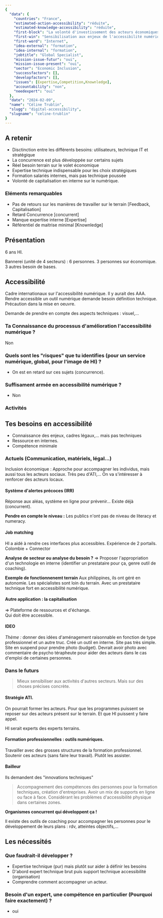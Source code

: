 ```yaml
---
{
  "data": {
    "countries": "France",
    "estimated-action-accessibility": "réduite",
    "estimated-knowledge-accessibility": "réduite",
    "first-block": "La volonté d'investissement des acteurs économiques",
    "first-win": "Sensibilisation aux enjeux de l'accessibilité numérique et du marché potentiel que représentent les personnes handicapées",
    "first-word": "Internet",
    "idea-external": "formation",
    "idea-internal": "formation",
    "jobtitle": "Global Specialist",
    "mission-issue-futur": "oui",
    "mission-issue-present": "oui",
    "sector": "Economic Inclusion",
    "successfactors": [],
    "developfactors": [],
    "issues": [Expertise,Competition,Knownledge],
    "accountability": "non",
    "needexpert": "oui"
  },
  "date": "2024-02-09",
  "name": "Céline Trublin",
  "slugg": "digital-accessibility",
  "slugname": "celine-trublin"
}
---
```


## A retenir
 
  - Disctinction entre les différents besoins: utilisateurs, technique IT et stratégique
  - La concurrence est plus développée sur certains sujets
  - Réel besoin terrain sur le volet économique
  - Expertise technique indispensable pour les choix stratégiques
  - Formation salariés internes, mais pas technique poussée
  - Volonté de capitalisation en interne sur le numérique.

### Eléments remarquables
 
 - Pas de retours sur les manières de travailler sur le terrain [Feedback, Capitalisation]
 - Retard Concurrence [concurrent]
 - Manque expertise interne [Expertise]
 - Référentiel de maitrise minimal [Knownledge]
 
## Présentation

6 ans HI. 

Bannerei (unité de 4 secteurs) : 6 personnes. 3 personnes sur économique. 3 autres besoin de bases.

## Accessibilité

Cadre internationaux sur l'accessibilité numérique. Il y aurait des AAA. 
Rendre accessible un outil numérique demande besoin définition technique.
Précaution dans la mise en oeuvre. 

Demande de prendre en compte des aspects techniques : visuel,... 

### Ta Connaissance du processus d'amélioration l'accessibilité numérique ?

Non

### Quels sont les "risques" que tu identifies (pour un service numérique, global, pour l'image de HI) ?

 -  On est en retard sur ces sujets (concurrence).

### Suffisament armée en accessibilité numérique ?

 - Non

### Activités


## Tes besoins en accessibilité

 - Connaissance des enjeux, cadres légaux,... mais pas techniques
 - Ressource en internes.
 - Compétence minimale

### Actuels (Communication, matériels, légal...)

Inclusion économique : Approche pour accompagner les individus, mais aussi tous les acteurs sociaux.
Très peu d'ATI,... On va s'intéresser à renforcer des acteurs locaux.

#### Système d'alertes précoces (IRR)
Réponse aux aléas, système en ligne pour prévenir... 
Existe déjà (concurrent).

**Pendre en compte le niveau :** Les publics n'ont pas de niveau de literacy et numeracy.

#### Job matching
HI a aidé à rendre ces interfaces plus accessibles. Expérience de 2 portails. Colombie + Connector


**Analyse de secteur ou analyse du besoin ?**
=> Proposer l'appropriation d'un technologie en interne (identifier un prestataire pour ça, genre outil de coaching).

**Exemple de fonctionnenemt terrain**
Aux philippines, ils ont géré en autonomie. Les spécialistes sont loin du terrain.
Avec un prestataire technique fort en accessibilité numérique.

#### Autre application : la capitalisation 
=> Plateforme de ressources et d'échange.  
Qui doit être accessible.

#### IDEO 
*Thème :* donner des idées d'aménagement raisonnable en fonction de type professionnel et un autre truc.
Créé un outil en interne. 
Site pas très simple. Site en suspend pour prendre photo (budget).
Devrait avoir photo avec commentaire de psycho térapheute pour aider des acteurs dans le cas d'emploi de certaines personnes.

### Dans le futurs

> Mieux sensibiliser aux activités d'autres secteurs. Mais sur des choses précises concrète.

#### Stratégie ATI.
On pourrait former les acteurs. Pour que les programmes puissent se reposer sur des acteurs présent sur le terrain.
Et que HI puissent y faire appel.

HI serait experts des experts terrains.

#### Formation professionnelles : outils numériques.  
Travailler avec des grosses structures de la formation professionnel. Soutenir ces acteurs (sans faire leur travail). Plutôt les assister.

#### Bailleur 

Ils demandent des "innovations techniques"

> Accompagnement des compétences des personnes pour la formation techniques, création d'entreprises. Avoir un mix de supports en ligne ou face à face. Considérant les problèmes d'accessibilité physique dans certaines zones.

**Organismes concurrent qui développent ça !**

Il existe des outils de coaching pour accompagner les personnes pour le développement de leurs plans : rdv, atteintes objectifs,...

## Les nécessités

### Que faudrait-il développer ?
 
 - Expertise technique (pur) mais plutôt sur aider à définir les besoins
 - D'abord expert technique brut puis support technique accessibilité (organisation)
 - Comprendre comment accompagner un acteur.

### Besoin d'un expert, une compétence en particulier (Pourquoi faire exactement) ?

 - oui

 